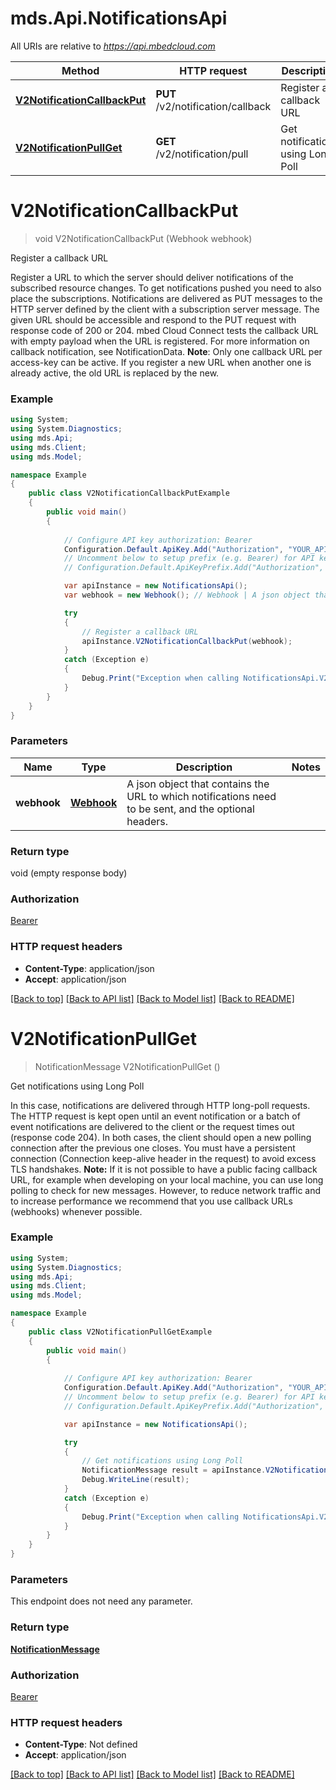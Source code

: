 # mds.Api.NotificationsApi

All URIs are relative to *https://api.mbedcloud.com*

Method | HTTP request | Description
------------- | ------------- | -------------
[**V2NotificationCallbackPut**](NotificationsApi.md#v2notificationcallbackput) | **PUT** /v2/notification/callback | Register a callback URL
[**V2NotificationPullGet**](NotificationsApi.md#v2notificationpullget) | **GET** /v2/notification/pull | Get notifications using Long Poll


<a name="v2notificationcallbackput"></a>
# **V2NotificationCallbackPut**
> void V2NotificationCallbackPut (Webhook webhook)

Register a callback URL

Register a URL to which the server should deliver notifications of the subscribed resource changes. To get notifications pushed you need to also place the subscriptions.  Notifications are delivered as PUT messages to the HTTP server defined by the client with a subscription server message. The given URL should be accessible and respond to the PUT request with response code of 200 or 204. mbed Cloud Connect tests the callback URL with empty payload when the URL is registered. For more information on callback notification, see NotificationData.  **Note**: Only one callback URL per access-key can be active. If you register a new URL when another one is already active, the old URL is replaced by the new. 

### Example
```csharp
using System;
using System.Diagnostics;
using mds.Api;
using mds.Client;
using mds.Model;

namespace Example
{
    public class V2NotificationCallbackPutExample
    {
        public void main()
        {
            
            // Configure API key authorization: Bearer
            Configuration.Default.ApiKey.Add("Authorization", "YOUR_API_KEY");
            // Uncomment below to setup prefix (e.g. Bearer) for API key, if needed
            // Configuration.Default.ApiKeyPrefix.Add("Authorization", "Bearer");

            var apiInstance = new NotificationsApi();
            var webhook = new Webhook(); // Webhook | A json object that contains the URL to which notifications need to be sent, and the optional headers. 

            try
            {
                // Register a callback URL
                apiInstance.V2NotificationCallbackPut(webhook);
            }
            catch (Exception e)
            {
                Debug.Print("Exception when calling NotificationsApi.V2NotificationCallbackPut: " + e.Message );
            }
        }
    }
}
```

### Parameters

Name | Type | Description  | Notes
------------- | ------------- | ------------- | -------------
 **webhook** | [**Webhook**](Webhook.md)| A json object that contains the URL to which notifications need to be sent, and the optional headers.  | 

### Return type

void (empty response body)

### Authorization

[Bearer](../README.md#Bearer)

### HTTP request headers

 - **Content-Type**: application/json
 - **Accept**: application/json

[[Back to top]](#) [[Back to API list]](../README.md#documentation-for-api-endpoints) [[Back to Model list]](../README.md#documentation-for-models) [[Back to README]](../README.md)

<a name="v2notificationpullget"></a>
# **V2NotificationPullGet**
> NotificationMessage V2NotificationPullGet ()

Get notifications using Long Poll

In this case, notifications are delivered through HTTP long-poll requests. The HTTP request is kept open until an event notification or a batch of event notifications are delivered to the client or the request times out (response code 204). In both cases, the client should open a new polling connection after the previous one closes. You must have a persistent connection (Connection keep-alive header in the request) to avoid excess TLS handshakes.  **Note:** If it is not possible to have a public facing callback URL, for example when developing on your local machine, you can use long polling to check for new messages. However, to reduce network traffic and to increase performance we recommend that you use callback URLs (webhooks) whenever possible. 

### Example
```csharp
using System;
using System.Diagnostics;
using mds.Api;
using mds.Client;
using mds.Model;

namespace Example
{
    public class V2NotificationPullGetExample
    {
        public void main()
        {
            
            // Configure API key authorization: Bearer
            Configuration.Default.ApiKey.Add("Authorization", "YOUR_API_KEY");
            // Uncomment below to setup prefix (e.g. Bearer) for API key, if needed
            // Configuration.Default.ApiKeyPrefix.Add("Authorization", "Bearer");

            var apiInstance = new NotificationsApi();

            try
            {
                // Get notifications using Long Poll
                NotificationMessage result = apiInstance.V2NotificationPullGet();
                Debug.WriteLine(result);
            }
            catch (Exception e)
            {
                Debug.Print("Exception when calling NotificationsApi.V2NotificationPullGet: " + e.Message );
            }
        }
    }
}
```

### Parameters
This endpoint does not need any parameter.

### Return type

[**NotificationMessage**](NotificationMessage.md)

### Authorization

[Bearer](../README.md#Bearer)

### HTTP request headers

 - **Content-Type**: Not defined
 - **Accept**: application/json

[[Back to top]](#) [[Back to API list]](../README.md#documentation-for-api-endpoints) [[Back to Model list]](../README.md#documentation-for-models) [[Back to README]](../README.md)

